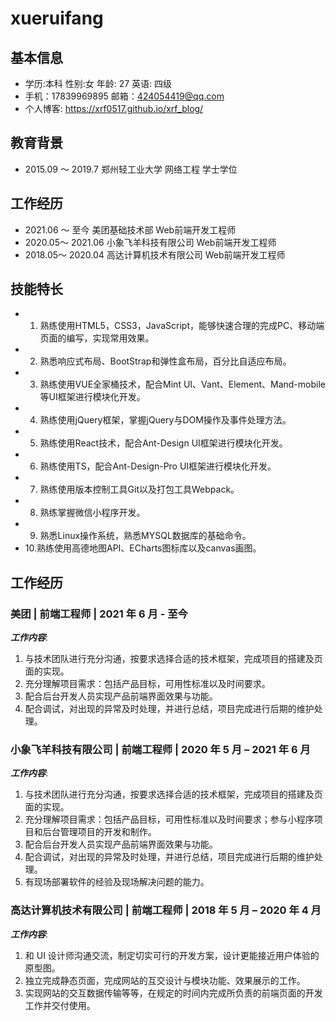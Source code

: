 # xueruifang

## 基本信息
- 学历:本科   性别:女     年龄: 27    英语: 四级
- 手机：17839969895     邮箱：424054419@qq.com 
- 个人博客:  https://xrf0517.github.io/xrf_blog/

## 教育背景
- 2015.09 ～ 2019.7 郑州轻工业大学 网络工程 学士学位

## 工作经历
- 2021.06 ～ 至今 美团基础技术部 Web前端开发工程师
- 2020.05～ 2021.06 小象飞羊科技有限公司 Web前端开发工程师
- 2018.05～ 2020.04 高达计算机技术有限公司 Web前端开发工程师

## 技能特长
- 1. 熟练使用HTML5，CSS3，JavaScript，能够快速合理的完成PC、移动端页面的编写，实现常用效果。
- 2. 熟悉响应式布局、BootStrap和弹性盒布局，百分比自适应布局。
- 3. 熟练使用VUE全家桶技术，配合Mint UI、Vant、Element、Mand-mobile 等UI框架进行模块化开发。
- 4. 熟练使用jQuery框架，掌握jQuery与DOM操作及事件处理方法。
- 5. 熟练使用React技术，配合Ant-Design UI框架进行模块化开发。
- 6. 熟练使用TS，配合Ant-Design-Pro UI框架进行模块化开发。
- 7. 熟练使用版本控制工具Git以及打包工具Webpack。
- 8. 熟练掌握微信小程序开发。
- 9. 熟悉Linux操作系统，熟悉MYSQL数据库的基础命令。
- 10.熟练使用高德地图API、ECharts图标库以及canvas画图。

## 工作经历
### 美团 | 前端工程师 | 2021 年 6 月 - 至今
***工作内容***:
1. 与技术团队进行充分沟通，按要求选择合适的技术框架，完成项目的搭建及页面的实现。
2. 充分理解项目需求：包括产品目标，可用性标准以及时间要求。
3. 配合后台开发人员实现产品前端界面效果与功能。
4. 配合调试，对出现的异常及时处理，并进行总结，项目完成进行后期的维护处理。

### 小象飞羊科技有限公司 | 前端工程师 | 2020 年 5 月 – 2021 年 6 月 
***工作内容***: 
1. 与技术团队进行充分沟通，按要求选择合适的技术框架，完成项目的搭建及页面的实现。
2. 充分理解项目需求：包括产品目标，可用性标准以及时间要求；参与小程序项目和后台管理项目的开发和制作。
3. 配合后台开发人员实现产品前端界面效果与功能。
4. 配合调试，对出现的异常及时处理，并进行总结，项目完成进行后期的维护处理。
5. 有现场部署软件的经验及现场解决问题的能力。

### 高达计算机技术有限公司 | 前端工程师 | 2018 年 5 月 – 2020 年 4 月 
***工作内容***:
1. 和 UI 设计师沟通交流，制定切实可行的开发方案，设计更能接近用户体验的原型图。
2. 独立完成静态页面，完成网站的互交设计与模块功能、效果展示的工作。
3. 实现网站的交互数据传输等等，在规定的时间内完成所负责的前端页面的开发工作并交付使用。
